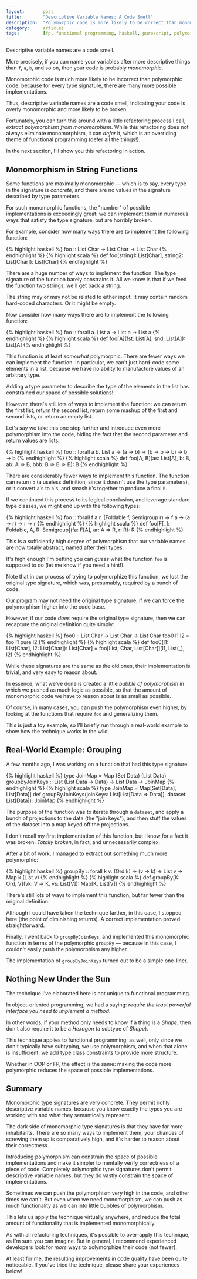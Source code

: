 ```yaml
---
layout:       post
title:        "Descriptive Variable Names: A Code Smell"
description:  "Polymorphic code is more likely to be correct than monomorphic code"
category:     articles
tags:         [fp, functional programming, haskell, purescript, polymorphism, monomorphism, names]
---
```


Descriptive variable names are a code smell.

More precisely, if you can name your variables after more descriptive things
than `f`, `a`, `b`, and so on, then your code is probably *monomorphic*.

Monomorphic code is much more likely to be incorrect than polymorphic code,
because for every type signature, there are many more possible implementations.

Thus, descriptive variable names are a code smell, indicating your code is
overly monomorphic and more likely to be broken.

Fortunately, you can turn this around with a little refactoring process I
call, *extract polymorphism from monomorphism*. While this refactoring does not
always eliminate monomorphism, it can *defer* it, which is an overriding theme
of functional programming (defer all the things!).

In the next section, I'll show you this refactoring in action.

## Monomorphism in String Functions

Some functions are maximally monomorphic &mdash; which is to say, every type in
the signature is *concrete*, and there are no values in the signature described
by type parameters.

For such monomorphic functions, the "number" of possible implementations is
exceedingly great: we can implement them in numerous ways that satisfy the type
signature, but are horribly broken.

For example, consider how many ways there are to implement the following
function:

{% highlight haskell %}
foo :: List Char -> List Char -> List Char
{% endhighlight %}
{% highlight scala %}
def foo(string1: List[Char], string2: List[Char]): List[Char]
{% endhighlight %}

There are a huge number of ways to implement the function. The type signature of
the function barely constrains it. All we know is that if we feed the function
two strings, we'll get back a string.

The string may or may not be related to either input. It may contain random
hard-coded characters. Or it might be empty.

Now consider how many ways there are to implement the following function:

{% highlight haskell %}
foo :: forall a. List a -> List a -> List a
{% endhighlight %}
{% highlight scala %}
def foo[A](fst: List[A], snd: List[A]): List[A]
{% endhighlight %}

This function is at least *somewhat* polymorphic. There are fewer ways we can
implement the function. In particular, we can't just hard-code some elements in
a list, because we have no ability to manufacture values of an arbitrary type.

Adding a type parameter to describe the type of the elements in the list has
constrained our space of possible solutions!

However, there's still lots of ways to implement the function: we can return
the first list, return the second list, return some mashup of the first and
second lists, or return an empty list.

Let's say we take this one step further and introduce even more polymorphism
into the code, hiding the fact that the second parameter and return values are
lists:

{% highlight haskell %}
foo :: forall a b. List a -> (a -> b) -> (b -> b -> b) -> b -> b
{% endhighlight %}
{% highlight scala %}
def foo[A, B](as: List[A], b: B, ab: A => B, bbb: B => B => B): B
{% endhighlight %}

There are considerably fewer ways to implement this function. The function can
return `b` (a useless definition, since it doesn't use the type parameters), or
it convert `a`'s to `b`'s, and smash `b`'s together to produce a final `b`.

If we continued this process to its logical conclusion, and leverage standard
type classes, we might end up with the following types:

{% highlight haskell %}
foo :: forall f a r. (Foldable f, Semigroup r) => f a -> (a -> r) -> r -> r
{% endhighlight %}
{% highlight scala %}
def foo[F[_]: Foldable, A, R: Semigroup](fa: F[A], ar: A => R, r: R): R
{% endhighlight %}

This is a sufficiently high degree of polymorphism that our variable names are
now totally abstract, named after their types.

It's high enough I'm betting you can *guess* what the function `foo` is supposed
to do (let me know if you need a hint!).

Note that in our process of trying to polymorphize this function, we lost the
original type signature, which was, presumably, required by a bunch of code.

Our program may not need the original type signature, if we can force the
polymorphism higher into the code base.

However, if our code *does* require the original type signature, then we can
recapture the original definition quite simply:

{% highlight haskell %}
foo0 :: List Char -> List Char -> List Char
foo0 l1 l2 = foo l1 pure l2
{% endhighlight %}
{% highlight scala %}
def foo0(l1: List[Char], l2: List[Char]): List[Char] =
  foo[List, Char, List[Char]](l1, List(_), l2)
{% endhighlight %}

While these signatures are the same as the old ones, their implementation is
trivial, and very easy to reason about.

In essence, what we've done is created a little *bubble of polymorphism* in
which we pushed as much logic as possible, so that the amount of monomorphic
code we have to reason about is as small as possible.

Of course, in many cases, you can push the polymorphism even higher, by looking
at the functions that require `foo` and generalizing them.

This is just a toy example, so I'll briefly run through a real-world example to
show how the technique works in the wild.

## Real-World Example: Grouping

A few months ago, I was working on a function that had this type signature:

{% highlight haskell %}
type JoinMap = Map (Set Data) (List Data)
groupByJoinKeys :: List (List Data -> Data) -> List Data -> JoinMap
{% endhighlight %}
{% highlight scala %}
type JoinMap = Map[Set[Data], List[Data]]
def groupByJoinKeys(joinKeys: List[List[Data => Data]], dataset: List[Data]): JoinMap
{% endhighlight %}

The purpose of the function was to iterate through a `dataset`, and apply a
bunch of projections to the data (the "join keys"), and then stuff the values of
the dataset into a map keyed off the projections.

I don't recall my first implementation of this function, but I know for a fact
it was broken. *Totally broken*, in fact, and unnecessarily complex.

After a bit of work, I managed to extract out something much more polymorphic:

{% highlight haskell %}
groupBy :: forall k v. (Ord k) => (v -> k) -> List v -> Map k (List v)
{% endhighlight %}
{% highlight scala %}
def groupBy[K: Ord, V](vk: V => K, vs: List[V]): Map[K, List[V]]
{% endhighlight %}

There's still lots of ways to implement this function, but far fewer than the
original definition.

Although I could have taken the technique farther, in this case, I stopped here
(the point of diminishing returns). A correct implementation proved straightforward.

Finally, I went back to `groupByJoinKeys`, and implemented this monomorphic
function in terms of the polymorphic `groupBy` &mdash; because in this case, I
couldn't easily push the polymorphism any higher.

The implementation of `groupByJoinKeys` turned out to be a simple one-liner.

## Nothing New Under the Sun

The technique I've elaborated here is not unique to functional programming.

In object-oriented programming, we had a saying: *require the least powerful
interface you need to implement a method*.

In other words, if your method only needs to know if a thing is a *Shape*, then
don't also require it to be a *Hexagon* (a subtype of *Shape*).

This technique applies to functional programming, as well, only since we don't
typically have subtyping, we use polymorphism, and when that alone is
insufficient, we add type class constraints to provide more structure.

Whether in OOP or FP, the effect is the same: making the code more polymorphic
reduces the space of possible implementations.

## Summary

Monomorphic type signatures are very concrete. They permit richly descriptive
variable names, because you know exactly the types you are working with and
what they semantically represent.

The dark side of monomorphic type signatures is that they have far more
inhabitants. There are so many ways to implement them, your chances of screwing
them up is comparatively high, and it's harder to reason about their correctness.

Introducing polymorphism can constrain the space of possible implementations and
make it simpler to mentally verify correctness of a piece of code. Completely
polymorphic type signatures don't permit descriptive variable names, but they
do vastly constrain the space of implementations.

Sometimes we can push the polymorphism very high in the code, and other times
we can't. But even when we need monomorphism, we can push as much functionality
as we can into little bubbles of polymorphism.

This lets us apply the technique virtually anywhere, and reduce the total amount
of functionality that is implemented monomorphically.

As with all refactoring techniques, it's possible to over-apply this technique,
as I'm sure you can imagine. But in general, I recommend experienced developers
look for *more* ways to polymorphize their code (not fewer).

At least for me, the resulting improvements in code quality have been quite
noticeable. If you've tried the technique, please share your experiences below!
